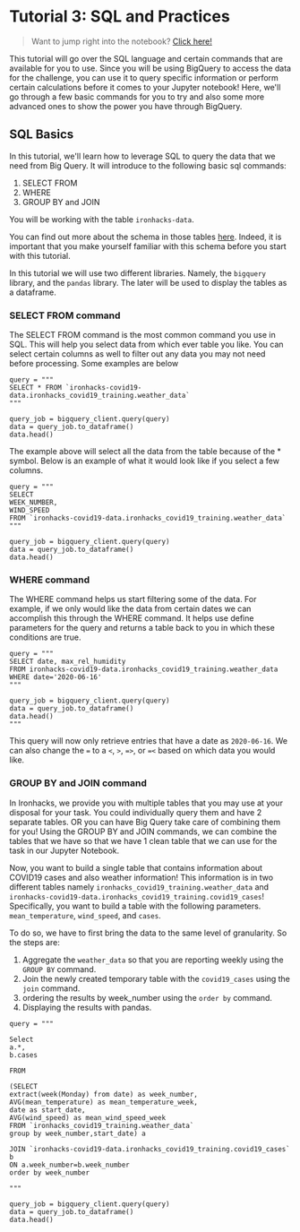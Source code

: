 # Tutorial 3: SQL and Practices

> Want to jump right into the notebook? [Click here!](https://ironhacks.com/notebook-viewer?path=https://raw.githubusercontent.com/ironhacks/Tutorials-COVID-19/master/tutorials-fall-2022/python/tutorial-3-sql.ipynb)

This tutorial will go over the SQL language and certain commands that are available for you to use. Since you will be using BigQuery to access the data for the challenge, you can use it to query specific information or perform certain calculations before it comes to your Jupyter notebook! Here, we'll go through a few basic commands for you to try and also some more advanced ones to show the power you have through BigQuery.

## SQL Basics

In this tutorial, we'll learn how to leverage SQL to query the data that we need from Big Query. It will introduce to the following basic sql commands: 

1. SELECT FROM
2. WHERE
3. GROUP BY and JOIN

You will be working with the table `ironhacks-data`. 

You can find out more about the schema in those tables [here](https://docs.google.com/spreadsheets/d/1syXtozmqn0kzjrkRrD1e3VVVQ3zkos2E6Hog9XeZUsk/edit?usp=sharing). Indeed, it is important that you make yourself familiar with this schema before you start with this tutorial.

In this tutorial we will use two different libraries. Namely, the `bigquery` library, and the `pandas` library. The later will be used to display the tables as a dataframe. 

### SELECT FROM command

The SELECT FROM command is the most common command you use in SQL. This will help you select data from which ever table you like. You can select certain columns as well to filter out any data you may not need before processing. Some examples are below

```
query = """
SELECT * FROM `ironhacks-covid19-data.ironhacks_covid19_training.weather_data`
"""

query_job = bigquery_client.query(query)
data = query_job.to_dataframe()
data.head()
```

The example above will select all the data from the table because of the * symbol. Below is an example of what it would look like if you select a few columns.
```
query = """
SELECT 
WEEK_NUMBER,
WIND_SPEED
FROM `ironhacks-covid19-data.ironhacks_covid19_training.weather_data`
"""

query_job = bigquery_client.query(query)
data = query_job.to_dataframe()
data.head()
```

### WHERE command

The WHERE command helps us start filtering some of the data. For example, if we only would like the data from certain dates we can accomplish this through the WHERE command. It helps use define parameters for the query and returns a table back to you in which these conditions are true.

```
query = """
SELECT date, max_rel_humidity
FROM ironhacks-covid19-data.ironhacks_covid19_training.weather_data
WHERE date='2020-06-16'
"""

query_job = bigquery_client.query(query)
data = query_job.to_dataframe()
data.head()
"""
```
This query will now only retrieve entries that have a date as `2020-06-16`. We can also change the `=` to a `<`, `>`, `=>`, or `=<` based on which data you would like.

### GROUP BY and JOIN command

In Ironhacks, we provide you with multiple tables that you may use at your disposal for your task. You could individually query them and have 2 separate tables. OR you can have Big Query take care of combining them for you! Using the GROUP BY and JOIN commands, we can combine the tables that we have so that we have 1 clean table that we can use for the task in our Jupyter Notebook.

Now, you want to build a single table that contains information about COVID19 cases and also weather information! This information is in two different tables namely `ironhacks_covid19_training.weather_data` and `ironhacks-covid19-data.ironhacks_covid19_training.covid19_cases`! Specifically, you want to build a table with the following parameters. `mean_temperature`, `wind_speed`, and `cases`.  

To do so, we have to first bring the data to the same level of granularity. So the steps are: 

1. Aggregate the `weather_data` so that you are reporting weekly using the `GROUP BY` command. 
2. Join the newly created temporary table with the `covid19_cases` using the `join` command.
3. ordering the results by week_number using the `order by` command. 
3. Displaying the results with pandas. 
```
query = """

Select 
a.*,
b.cases 

FROM 

(SELECT 
extract(week(Monday) from date) as week_number,
AVG(mean_temperature) as mean_temperature_week,
date as start_date,
AVG(wind_speed) as mean_wind_speed_week
FROM `ironhacks_covid19_training.weather_data`
group by week_number,start_date) a

JOIN `ironhacks-covid19-data.ironhacks_covid19_training.covid19_cases` b 
ON a.week_number=b.week_number
order by week_number

"""

query_job = bigquery_client.query(query)
data = query_job.to_dataframe()
data.head()
```
